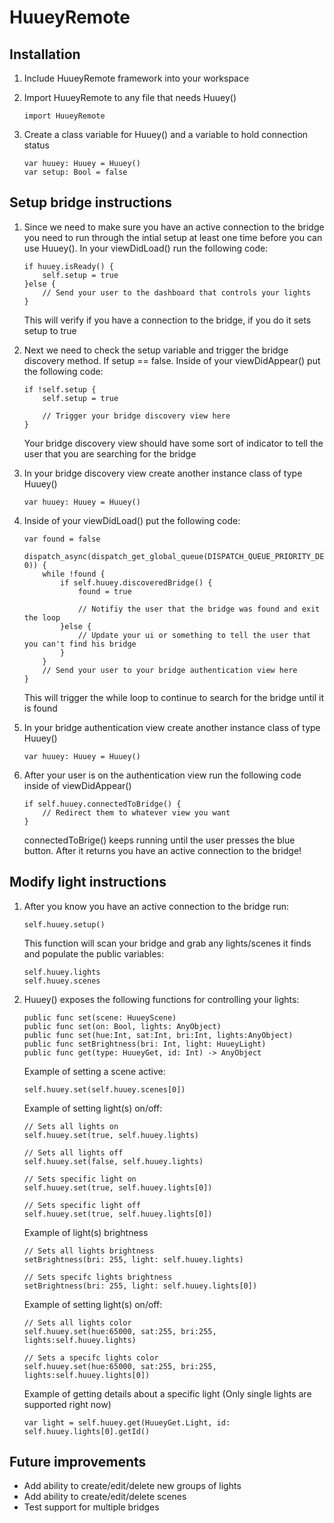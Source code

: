 # HuueyRemote

## Installation

1. Include HuueyRemote framework into your workspace
2. Import HuueyRemote to any file that needs Huuey()

	```
	import HuueyRemote
	```
3. Create a class variable for Huuey() and a variable to hold connection status

	```
	var huuey: Huuey = Huuey()
	var setup: Bool = false
	```

## Setup bridge instructions

1. Since we need to make sure you have an active connection to the bridge you need to run through the intial setup at least one time before you can use Huuey(). In your viewDidLoad() run the following code:

	```
	if huuey.isReady() {
        self.setup = true
    }else {
    	// Send your user to the dashboard that controls your lights
    }
	```
	This will verify if you have a connection to the bridge, if you do it sets setup to true

2. Next we need to check the setup variable and trigger the bridge discovery method. If setup == false. Inside of your viewDidAppear() put the following code:

	```
	if !self.setup {
        self.setup = true
        
        // Trigger your bridge discovery view here
    }
	```
	Your bridge discovery view should have some sort of indicator to tell the user that you are searching for the bridge
	
3. In your bridge discovery view create another instance class of type Huuey()

	```
	var huuey: Huuey = Huuey()
	```	
4. Inside of your viewDidLoad() put the following code:

	```
	var found = false
    
	dispatch_async(dispatch_get_global_queue(DISPATCH_QUEUE_PRIORITY_DEFAULT, 0)) {
		while !found {
			if self.huuey.discoveredBridge() {
				found = true
				
				// Notifiy the user that the bridge was found and exit the loop
			}else {
				// Update your ui or something to tell the user that you can't find his bridge
			}
		}
		// Send your user to your bridge authentication view here
	}
	```
	This will trigger the while loop to continue to search for the bridge until it is found
	
5. In your bridge authentication view create another instance class of type Huuey()

	```
	var huuey: Huuey = Huuey()
	```	
6. After your user is on the authentication view run the following code inside of viewDidAppear()

	```
	if self.huuey.connectedToBridge() {
	    // Redirect them to whatever view you want
	}
	```
	connectedToBrige() keeps running until the user presses the blue button. After it returns you have an active connection to the bridge!
	
## Modify light instructions

1. After you know you have an active connection to the bridge run:

	```
	self.huuey.setup()
	``` 
	This function will scan your bridge and grab any lights/scenes it finds and populate the public variables:
	
	```
	self.huuey.lights
	self.huuey.scenes
	
	```
2. Huuey() exposes the following functions for controlling your lights:

	```
	public func set(scene: HuueyScene)
	public func set(on: Bool, lights: AnyObject)
	public func set(hue:Int, sat:Int, bri:Int, lights:AnyObject)
	public func setBrightness(bri: Int, light: HuueyLight)
	public func get(type: HuueyGet, id: Int) -> AnyObject
	```
	
	Example of setting a scene active:
	
	```
	self.huuey.set(self.huuey.scenes[0])
	```
	
	Example of setting light(s) on/off:
	
	```
	// Sets all lights on
	self.huuey.set(true, self.huuey.lights)
	
	// Sets all lights off
	self.huuey.set(false, self.huuey.lights)
	
	// Sets specific light on
	self.huuey.set(true, self.huuey.lights[0])
	
	// Sets specific light off
	self.huuey.set(true, self.huuey.lights[0])
	```
	
	Example of light(s) brightness
	
	```
	// Sets all lights brightness
	setBrightness(bri: 255, light: self.huuey.lights)
	
	// Sets specifc lights brightness
	setBrightness(bri: 255, light: self.huuey.lights[0])
	```
	
	Example of setting light(s) on/off:
	
	```
	// Sets all lights color
	self.huuey.set(hue:65000, sat:255, bri:255, lights:self.huuey.lights)
	
	// Sets a specifc lights color
	self.huuey.set(hue:65000, sat:255, bri:255, lights:self.huuey.lights[0])
	```
	
	Example of getting details about a specific light (Only single lights are supported right now)
	
	```
	var light = self.huuey.get(HuueyGet.Light, id: self.huuey.lights[0].getId()
	```
	
## Future improvements
* Add ability to create/edit/delete new groups of lights
* Add ability to create/edit/delete scenes
* Test support for multiple bridges